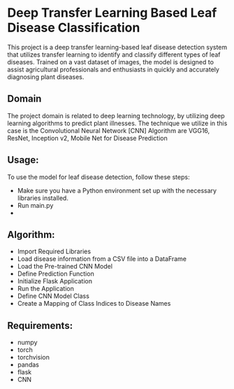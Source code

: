 # Deep Transfer Learning Based Leaf Disease Classification
This project is a deep transfer learning-based leaf disease detection system that utilizes transfer learning to identify and classify different types of leaf diseases. Trained on a vast dataset of images, the model is designed to assist agricultural professionals and enthusiasts in quickly and accurately diagnosing plant diseases.
## Domain
The project domain is related to deep learning technology, by utilizing deep learning algorithms to predict plant illnesses. The technique we utilize in this case is the
Convolutional Neural Network [CNN] Algorithm are VGG16, ResNet, Inception v2,
Mobile Net for Disease Prediction
## Usage:
To use the model for leaf disease detection, follow these steps:
- Make sure you have a Python environment set up with the necessary libraries installed. 
- Run main.py
- 
## Algorithm:
- Import Required Libraries
- Load disease information from a CSV file into a DataFrame
- Load the Pre-trained CNN Model
- Define Prediction Function
- Initialize Flask Application
- Run the Application
- Define CNN Model Class
- Create a Mapping of Class Indices to Disease Names

## Requirements:
- numpy
- torch
- torchvision
- pandas
- flask
- CNN

